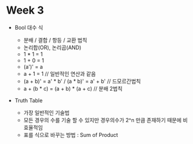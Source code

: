 # Week 3

+ Bool 대수 식

    - 분배 / 결합 / 항등 / 교환 법칙
    - 논리합(OR), 논리곱(AND)
    - 1 * 1 = 1
    - 1 + 0 = 1 
    - (a')' = a
    - a + 1 = 1 // 일반적인 연산과 같음
    - (a + b)' = a' * b' / (a * b)' = a' + b' // 드모르간법칙
    - a + (b * c) = (a + b) * (a + c) // 분배 2법칙

+ Truth Table

    - 가장 일반적인 기술법
    - 모든 경우의 수를 기술 할 수 있지만 경우의수가 2^n 만큼 존재하기 때문에 비효율적임
    - 표를 식으로 바꾸는 방법 : Sum of Product